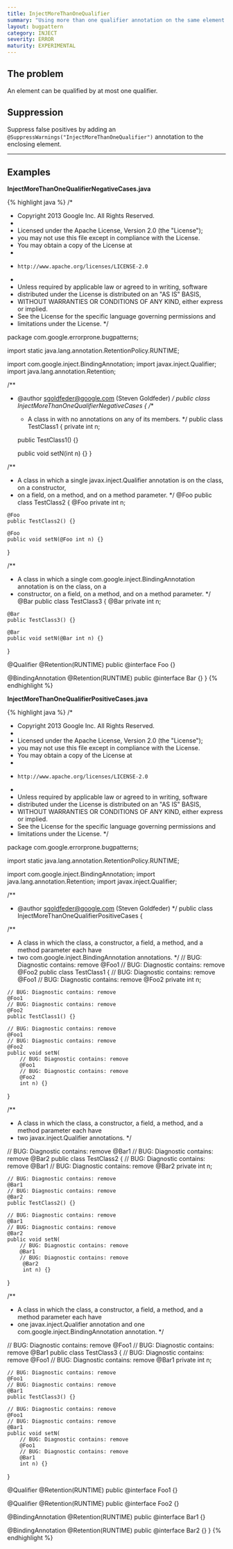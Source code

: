 ```yaml
---
title: InjectMoreThanOneQualifier
summary: "Using more than one qualifier annotation on the same element is not allowed."
layout: bugpattern
category: INJECT
severity: ERROR
maturity: EXPERIMENTAL
---
```


<!--
*** AUTO-GENERATED, DO NOT MODIFY ***
To make changes, edit the @BugPattern annotation or the explanation in docs/bugpattern.
-->

## The problem
An element can be qualified by at most one qualifier.

## Suppression
Suppress false positives by adding an `@SuppressWarnings("InjectMoreThanOneQualifier")` annotation to the enclosing element.

----------

## Examples
__InjectMoreThanOneQualifierNegativeCases.java__

{% highlight java %}
/*
 * Copyright 2013 Google Inc. All Rights Reserved.
 *
 * Licensed under the Apache License, Version 2.0 (the "License");
 * you may not use this file except in compliance with the License.
 * You may obtain a copy of the License at
 *
 *     http://www.apache.org/licenses/LICENSE-2.0
 *
 * Unless required by applicable law or agreed to in writing, software
 * distributed under the License is distributed on an "AS IS" BASIS,
 * WITHOUT WARRANTIES OR CONDITIONS OF ANY KIND, either express or implied.
 * See the License for the specific language governing permissions and
 * limitations under the License.
 */

package com.google.errorprone.bugpatterns;

import static java.lang.annotation.RetentionPolicy.RUNTIME;

import com.google.inject.BindingAnnotation;
import javax.inject.Qualifier;
import java.lang.annotation.Retention;

/**
 * @author sgoldfeder@google.com (Steven Goldfeder)
 */
public class InjectMoreThanOneQualifierNegativeCases {
  /**
   * A class in with no annotations on any of its members.
   */
  public class TestClass1 {
    private int n;

    public TestClass1() {}

    public void setN(int n) {}
  }

  /**
   * A class in which a single javax.inject.Qualifier annotation is on the class, on a constructor,
   * on a field, on a method, and on a method parameter.
   */
  @Foo
  public class TestClass2 {
    @Foo
    private int n;

    @Foo
    public TestClass2() {}

    @Foo
    public void setN(@Foo int n) {}
  }

  /**
   * A class in which a single com.google.inject.BindingAnnotation annotation is on the class, on a
   * constructor, on a field, on a method, and on a method parameter.
   */
  @Bar
  public class TestClass3 {
    @Bar
    private int n;

    @Bar
    public TestClass3() {}

    @Bar
    public void setN(@Bar int n) {}
  }

  @Qualifier
  @Retention(RUNTIME)
  public @interface Foo {}
  
  @BindingAnnotation
  @Retention(RUNTIME)
  public @interface Bar {}
}
{% endhighlight %}

__InjectMoreThanOneQualifierPositiveCases.java__

{% highlight java %}
/*
 * Copyright 2013 Google Inc. All Rights Reserved.
 *
 * Licensed under the Apache License, Version 2.0 (the "License");
 * you may not use this file except in compliance with the License.
 * You may obtain a copy of the License at
 *
 *     http://www.apache.org/licenses/LICENSE-2.0
 *
 * Unless required by applicable law or agreed to in writing, software
 * distributed under the License is distributed on an "AS IS" BASIS,
 * WITHOUT WARRANTIES OR CONDITIONS OF ANY KIND, either express or implied.
 * See the License for the specific language governing permissions and
 * limitations under the License.
 */

package com.google.errorprone.bugpatterns;

import static java.lang.annotation.RetentionPolicy.RUNTIME;

import com.google.inject.BindingAnnotation;
import java.lang.annotation.Retention;
import javax.inject.Qualifier;

/**
 * @author sgoldfeder@google.com (Steven Goldfeder)
 */
public class InjectMoreThanOneQualifierPositiveCases {


  /**
   * A class in which the class, a constructor, a field, a method, and a method parameter each have
   * two com.google.inject.BindingAnnotation annotations.
   */
  // BUG: Diagnostic contains: remove
  @Foo1 
  // BUG: Diagnostic contains: remove
  @Foo2
  public class TestClass1 {
    // BUG: Diagnostic contains: remove
    @Foo1 
    // BUG: Diagnostic contains: remove
    @Foo2
    private int n;

    // BUG: Diagnostic contains: remove
    @Foo1 
    // BUG: Diagnostic contains: remove
    @Foo2
    public TestClass1() {}

    // BUG: Diagnostic contains: remove
    @Foo1 
    // BUG: Diagnostic contains: remove
    @Foo2
    public void setN(
        // BUG: Diagnostic contains: remove
        @Foo1 
        // BUG: Diagnostic contains: remove
        @Foo2 
        int n) {}
  }

  /**
   * A class in which the class, a constructor, a field, a method, and a method parameter each have
   * two javax.inject.Qualifier annotations.
   */

  // BUG: Diagnostic contains: remove
  @Bar1 
  // BUG: Diagnostic contains: remove
  @Bar2
  public class TestClass2 {
    // BUG: Diagnostic contains: remove
    @Bar1 
    // BUG: Diagnostic contains: remove
    @Bar2
    private int n;

    // BUG: Diagnostic contains: remove
    @Bar1
    // BUG: Diagnostic contains: remove
    @Bar2
    public TestClass2() {}

    // BUG: Diagnostic contains: remove
    @Bar1 
    // BUG: Diagnostic contains: remove
    @Bar2
    public void setN(
        // BUG: Diagnostic contains: remove
        @Bar1 
        // BUG: Diagnostic contains: remove
         @Bar2
         int n) {}
  }

  /**
   * A class in which the class, a constructor, a field, a method, and a method parameter each have
   * one javax.inject.Qualifier annotation and one com.google.inject.BindingAnnotation annotation.
   */

  // BUG: Diagnostic contains: remove
  @Foo1 
  // BUG: Diagnostic contains: remove
  @Bar1
  public class TestClass3 {
    // BUG: Diagnostic contains: remove
    @Foo1 
    // BUG: Diagnostic contains: remove
    @Bar1
    private int n;

    // BUG: Diagnostic contains: remove
    @Foo1 
    // BUG: Diagnostic contains: remove
    @Bar1
    public TestClass3() {}

    // BUG: Diagnostic contains: remove
    @Foo1 
    // BUG: Diagnostic contains: remove
    @Bar1
    public void setN(
        // BUG: Diagnostic contains: remove
        @Foo1 
        // BUG: Diagnostic contains: remove
        @Bar1 
        int n) {}
  }

  @Qualifier
  @Retention(RUNTIME)
  public @interface Foo1 {}
  
  @Qualifier
  @Retention(RUNTIME)
  public @interface Foo2 {}
  
  @BindingAnnotation
  @Retention(RUNTIME)
  public @interface Bar1 {}
  
  @BindingAnnotation
  @Retention(RUNTIME)
  public @interface Bar2 {}
}
{% endhighlight %}

